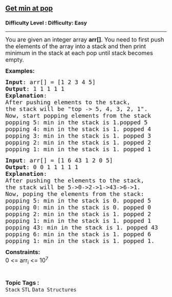 <h2><a href="https://www.geeksforgeeks.org/problems/get-min-at-pop--124347/1?page=1&category=Stack&difficulty=Easy,Medium,Hard&status=unsolved,attempted&sortBy=accuracy">Get min at pop</a></h2><h3>Difficulty Level : Difficulty: Easy</h3><hr><div class="problems_problem_content__Xm_eO"><p><span style="font-size: 18px;">You are given an integer array <strong>arr[]</strong>. You need to first push the elements of the array into a stack and then print minimum in the stack at each pop until stack becomes empty.</span></p>
<p><span style="font-size: 18px;"><strong>Examples:</strong></span></p>
<pre><span style="font-size: 18px;"><strong>Input</strong>: arr[] = [1 2 3 4 5]
<strong>Output</strong>: 1 1 1 1 1
<strong>Explanation</strong>: 
After pushing elements to the stack, 
the stack will be "top -&gt; 5, 4, 3, 2, 1". 
Now, start popping elements from the stack
popping&nbsp;5: min in&nbsp;the stack is&nbsp;1.popped 5
popping&nbsp;4: min in the stack is 1. popped 4
popping&nbsp;3: min in the stack is&nbsp;1. popped 3
popping 2: min in the stack is 1. popped 2
popping 1: min in the stack is 1. popped 1
</span></pre>
<pre><span style="font-size: 18px;"><strong>Input</strong>: arr[] = [1 6 43 1 2 0 5]
<strong>Output</strong>: 0 0 1 1 1 1 1
<strong>Explanation</strong>: 
After pushing the elements to the stack, 
the stack will be 5-&gt;0-&gt;2-&gt;1-&gt;43-&gt;6-&gt;1. 
Now, poping the elements from the stack:
popping 5: min in the stack is 0. popped 5
popping 0: min in the stack is 0. popped 0
popping 2: min in the stack is 1. popped 2
popping 1: min in the stack is 1. popped 1
popping 43: min in the stack is 1. popped 43
popping 6: min in the stack is 1. popped 6
popping 1: min in the stack is 1. popped 1.</span>
</pre>
<p><strong><span style="font-size: 18px;">Constraints:</span></strong><br><span style="font-size: 18px;">0 &lt;= arr<sub>i</sub> &lt;= 10<sup>7</sup></span></p></div><br><p><span style=font-size:18px><strong>Topic Tags : </strong><br><code>Stack</code>&nbsp;<code>STL</code>&nbsp;<code>Data Structures</code>&nbsp;